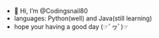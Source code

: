 - 👋 Hi, I’m @Codingsnail80
- languages: Python(well) and Java(still learning)
- hope your having a good day (☞ﾟヮﾟ)☞

<!---
Codingsnail80/Codingsnail80 is a ✨ special ✨ repository because its `README.md` (this file) appears on your GitHub profile.
You can click the Preview link to take a look at your changes.
--->
